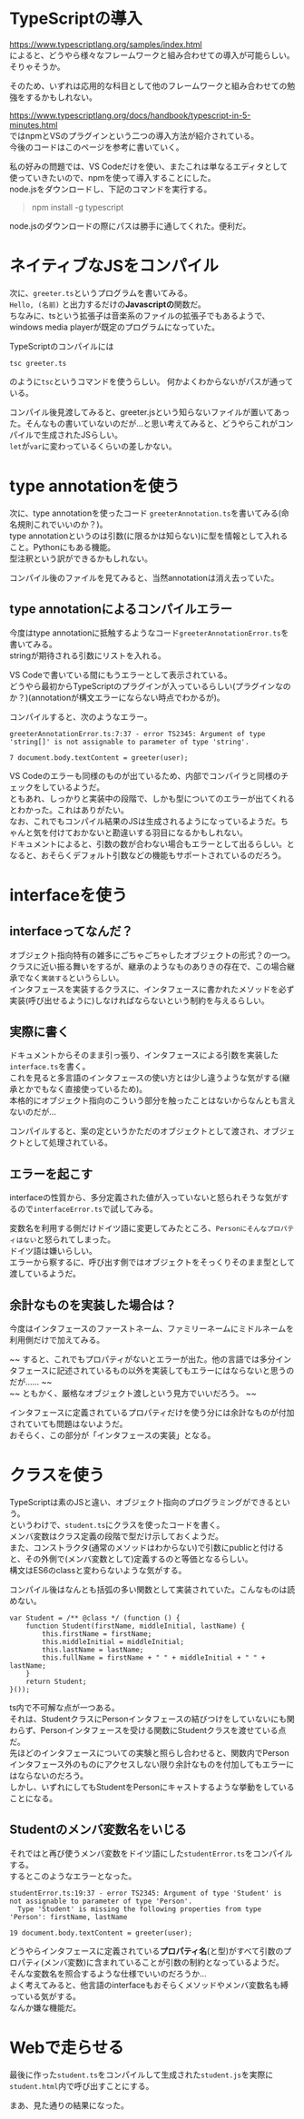 # TypeScriptの導入
https://www.typescriptlang.org/samples/index.html  
によると、どうやら様々なフレームワークと組み合わせての導入が可能らしい。  
そりゃそうか。

そのため、いずれは応用的な科目として他のフレームワークと組み合わせての勉強をするかもしれない。

https://www.typescriptlang.org/docs/handbook/typescript-in-5-minutes.html  
ではnpmとVSのプラグインという二つの導入方法が紹介されている。  
今後のコードはこのページを参考に書いていく。

私の好みの問題では、VS Codeだけを使い、またこれは単なるエディタとして使っていきたいので、npmを使って導入することにした。  
node.jsをダウンロードし、下記のコマンドを実行する。

> npm install -g typescript

node.jsのダウンロードの際にパスは勝手に通してくれた。便利だ。

# ネイティブなJSをコンパイル
次に、`greeter.ts`というプログラムを書いてみる。  
`Hello, (名前)` と出力するだけの**Javascriptの**関数だ。  
ちなみに、tsという拡張子は音楽系のファイルの拡張子でもあるようで、windows media playerが既定のプログラムになっていた。

TypeScriptのコンパイルには

`tsc greeter.ts`

のように`tsc`というコマンドを使うらしい。
何かよくわからないがパスが通っている。

コンパイル後見渡してみると、greeter.jsという知らないファイルが置いてあった。そんなもの書いていないのだが…と思い考えてみると、どうやらこれがコンパイルで生成されたJSらしい。  
`let`が`var`に変わっているくらいの差しかない。

# type annotationを使う
次に、type annotationを使ったコード `greeterAnnotation.ts`を書いてみる(命名規則これでいいのか？)。  
type annotationというのは引数(に限るかは知らない)に型を情報として入れること。Pythonにもある機能。  
型注釈という訳ができるかもしれない。  

コンパイル後のファイルを見てみると、当然annotationは消え去っていた。

## type annotationによるコンパイルエラー
今度はtype annotationに抵触するようなコード`greeterAnnotationError.ts`を書いてみる。  
stringが期待される引数にリストを入れる。

VS Codeで書いている間にもうエラーとして表示されている。  
どうやら最初からTypeScriptのプラグインが入っているらしい(プラグインなのか？)(annotationが構文エラーにならない時点でわかるが)。

コンパイルすると、次のようなエラー。

```
greeterAnnotationError.ts:7:37 - error TS2345: Argument of type 'string[]' is not assignable to parameter of type 'string'.

7 document.body.textContent = greeter(user);
```

VS Codeのエラーも同様のものが出ているため、内部でコンパイラと同様のチェックをしているようだ。  
ともあれ、しっかりと実装中の段階で、しかも型についてのエラーが出てくれるとわかった。これはありがたい。  
なお、これでもコンパイル結果のJSは生成されるようになっているようだ。ちゃんと気を付けておかないと勘違いする羽目になるかもしれない。  
ドキュメントによると、引数の数が合わない場合もエラーとして出るらしい。となると、おそらくデフォルト引数などの機能もサポートされているのだろう。

# interfaceを使う

## interfaceってなんだ？
オブジェクト指向特有の雑多にごちゃごちゃしたオブジェクトの形式？の一つ。  
クラスに近い振る舞いをするが、継承のようなものありきの存在で、この場合継承でなく`実装する`というらしい。  
インタフェースを実装するクラスに、インタフェースに書かれたメソッドを必ず実装(呼び出せるように)しなければならないという制約を与えるらしい。

## 実際に書く
ドキュメントからそのまま引っ張り、インタフェースによる引数を実装した`interface.ts`を書く。  
これを見ると多言語のインタフェースの使い方とは少し違うような気がする(継承とかでもなく直接使っているため)。  
本格的にオブジェクト指向のこういう部分を触ったことはないからなんとも言えないのだが…

コンパイルすると、案の定というかただのオブジェクトとして渡され、オブジェクトとして処理されている。

## エラーを起こす
interfaceの性質から、多分定義された値が入っていないと怒られそうな気がするので`interfaceError.ts`で試してみる。

変数名を利用する側だけドイツ語に変更してみたところ、`Personにそんなプロパティはない`と怒られてしまった。  
ドイツ語は嫌いらしい。  
エラーから察するに、呼び出す側ではオブジェクトをそっくりそのまま型として渡しているようだ。

## 余計なものを実装した場合は？
今度はインタフェースのファーストネーム、ファミリーネームにミドルネームを利用側だけで加えてみる。

~~ すると、これでもプロパティがないとエラーが出た。他の言語では多分インタフェースに記述されているもの以外を実装してもエラーにはならないと思うのだが…… ~~  
~~ ともかく、厳格なオブジェクト渡しという見方でいいだろう。 ~~

インタフェースに定義されているプロパティだけを使う分には余計なものが付加されていても問題はないようだ。  
おそらく、この部分が「インタフェースの実装」となる。

# クラスを使う
TypeScriptは素のJSと違い、オブジェクト指向のプログラミングができるという。  
というわけで、`student.ts`にクラスを使ったコードを書く。  
メンバ変数はクラス定義の段階で型だけ示しておくようだ。  
また、コンストラクタ(通常のメソッドはわからない)で引数にpublicと付けると、その外側で(メンバ変数として)定義するのと等価となるらしい。  
構文はES6のclassと変わらないような気がする。

コンパイル後はなんとも括弧の多い関数として実装されていた。こんなものは読めない。

```
var Student = /** @class */ (function () {
    function Student(firstName, middleInitial, lastName) {
        this.firstName = firstName;
        this.middleInitial = middleInitial;
        this.lastName = lastName;
        this.fullName = firstName + " " + middleInitial + " " + lastName;
    }
    return Student;
}());
```

ts内で不可解な点が一つある。  
それは、StudentクラスにPersonインタフェースの結びつけをしていないにも関わらず、Personインタフェースを受ける関数にStudentクラスを渡せている点だ。  
先ほどのインタフェースについての実験と照らし合わせると、関数内でPersonインタフェース外のものにアクセスしない限り余計なものを付加してもエラーにはならないのだろう。  
しかし、いずれにしてもStudentをPersonにキャストするような挙動をしていることになる。

## Studentのメンバ変数名をいじる
それではと再び使うメンバ変数をドイツ語にした`studentError.ts`をコンパイルする。  
するとこのようなエラーとなった。

```
studentError.ts:19:37 - error TS2345: Argument of type 'Student' is not assignable to parameter of type 'Person'.
  Type 'Student' is missing the following properties from type 'Person': firstName, lastName

19 document.body.textContent = greeter(user);
```

どうやらインタフェースに定義されている**プロパティ名**(と型)がすべて引数のプロパティ(メンバ変数)に含まれていることが引数の制約となっているようだ。  
そんな変数名を照合するような仕様でいいのだろうか…  
よく考えてみると、他言語のinterfaceもおそらくメソッドやメンバ変数名も縛っている気がする。  
なんか嫌な機能だ。

# Webで走らせる
最後に作った`student.ts`をコンパイルして生成された`student.js`を実際に`student.html`内で呼び出すことにする。  

まあ、見た通りの結果になった。